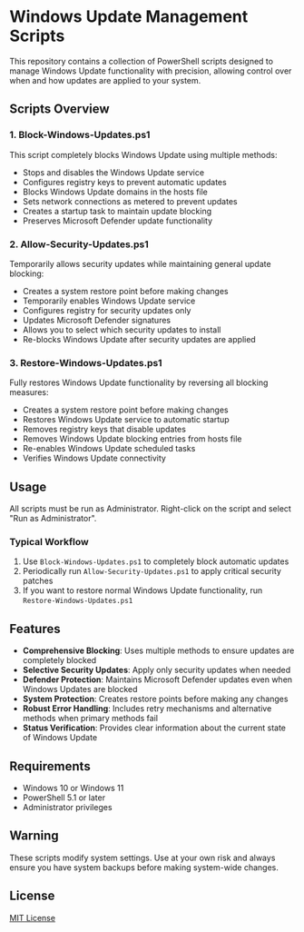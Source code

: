 # Windows Update Management Scripts

This repository contains a collection of PowerShell scripts designed to manage Windows Update functionality with precision, allowing control over when and how updates are applied to your system.

## Scripts Overview

### 1. Block-Windows-Updates.ps1
This script completely blocks Windows Update using multiple methods:
- Stops and disables the Windows Update service
- Configures registry keys to prevent automatic updates
- Blocks Windows Update domains in the hosts file
- Sets network connections as metered to prevent updates
- Creates a startup task to maintain update blocking
- Preserves Microsoft Defender update functionality

### 2. Allow-Security-Updates.ps1
Temporarily allows security updates while maintaining general update blocking:
- Creates a system restore point before making changes
- Temporarily enables Windows Update service
- Configures registry for security updates only
- Updates Microsoft Defender signatures
- Allows you to select which security updates to install
- Re-blocks Windows Update after security updates are applied

### 3. Restore-Windows-Updates.ps1
Fully restores Windows Update functionality by reversing all blocking measures:
- Creates a system restore point before making changes
- Restores Windows Update service to automatic startup
- Removes registry keys that disable updates
- Removes Windows Update blocking entries from hosts file
- Re-enables Windows Update scheduled tasks
- Verifies Windows Update connectivity

## Usage

All scripts must be run as Administrator. Right-click on the script and select "Run as Administrator".

### Typical Workflow

1. Use `Block-Windows-Updates.ps1` to completely block automatic updates
2. Periodically run `Allow-Security-Updates.ps1` to apply critical security patches
3. If you want to restore normal Windows Update functionality, run `Restore-Windows-Updates.ps1`

## Features

- **Comprehensive Blocking**: Uses multiple methods to ensure updates are completely blocked
- **Selective Security Updates**: Apply only security updates when needed
- **Defender Protection**: Maintains Microsoft Defender updates even when Windows Updates are blocked
- **System Protection**: Creates restore points before making any changes
- **Robust Error Handling**: Includes retry mechanisms and alternative methods when primary methods fail
- **Status Verification**: Provides clear information about the current state of Windows Update

## Requirements

- Windows 10 or Windows 11
- PowerShell 5.1 or later
- Administrator privileges

## Warning

These scripts modify system settings. Use at your own risk and always ensure you have system backups before making system-wide changes.

## License

[MIT License](LICENSE)
